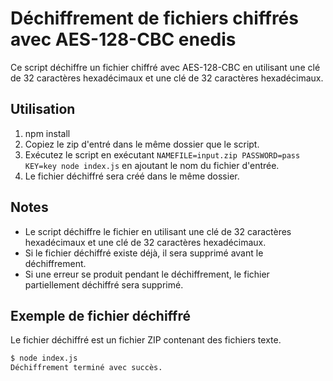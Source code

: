 # Déchiffrement de fichiers chiffrés avec AES-128-CBC enedis

Ce script déchiffre un fichier chiffré avec AES-128-CBC en utilisant une clé de 32 caractères hexadécimaux et une clé de 32 caractères hexadécimaux.

## Utilisation

1. npm install
2. Copiez le zip d'entré dans le même dossier que le script.
3. Exécutez le script en exécutant `NAMEFILE=input.zip PASSWORD=pass KEY=key node index.js` en ajoutant le nom du fichier d'entrée.
4. Le fichier déchiffré sera créé dans le même dossier.

## Notes

- Le script déchiffre le fichier en utilisant une clé de 32 caractères hexadécimaux et une clé de 32 caractères hexadécimaux.
- Si le fichier déchiffré existe déjà, il sera supprimé avant le déchiffrement.
- Si une erreur se produit pendant le déchiffrement, le fichier partiellement déchiffré sera supprimé.

## Exemple de fichier déchiffré

Le fichier déchiffré est un fichier ZIP contenant des fichiers texte.

```bash
$ node index.js
Déchiffrement terminé avec succès.
```
